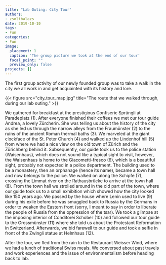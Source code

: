 ```yaml
---
title: "Lab Outing: City Tour"
authors: 
- zsoltbalazs
date: 2019-10-10
tags: 
- Fun
categories:
- Fun
image:
  placement: 1
  caption: 'The group picture we took at the end of our tour'
  focal_point: ""
  preview_only: false
projects: []
---
```


The first group activity of our newly founded group was to take a walk in the city we all work in and get acquainted with its history and lore.

{{< figure src="city_tour_map.jpg" title="The route that we walked through, during our lab outing." >}}

We gathered for breakfast at the prestigious Confiserie Sprüngli at Paradeplatz (1). After everyone finished their coffees we met our tour guide Andrea, a lovely Zürcherin. She was telling us about the history of the city as she led us through the narrow alleys from the Fraumünster (2) to the ruins of the ancient Roman thermal baths (3).  We marveled at the giant clockface of the St. Peter Church (4) and walked up the Lindenhof hill (5) from where we had a nice view on the old town of Zürich and the Zürichberg behind it. Subsequently, our guide took us to the police station (Waisenhaus), which does not sound like a typical sight to visit, however, the Waisenhaus is home to the Giacometti-fresco (6), which is a beautiful sight, probably not expected in a police department. The building used to be a monastery, then an orphanage (hence its name), became a town hall and now belongs to the police. We walked on along the Schipfe (7), crossing the Limmat river on the Rathausbrücke to arrive at the town hall (8). From the town hall we strolled around in the old part of the town, where our guide took us to a small exhibition which showed how the city looked like 150 years ago. We passed by the house where Lenin used to live (9) during his exile before he was smuggled back to Russia by the Germans in order to weaken the Eastern front (sorry, I meant to say in order to liberate the people of Russia from the oppression of the tsar). We took a glimpse at the imposing interior of Conditorei Schober (10) and followed our tour guide to the Grossmünster (11) where she told us about the Protestant Reformation in Switzerland. Afterwards, we bid farewell to our guide and took a selfie in front of the Zwingli statue at Helmhaus (12).

After the tour, we fled from the rain to the Restaurant Weisser Wind, where we had a lunch of traditional Swiss meals. We conversed about past travels and work experiences and the issue of environmentalism before heading back to lab.
